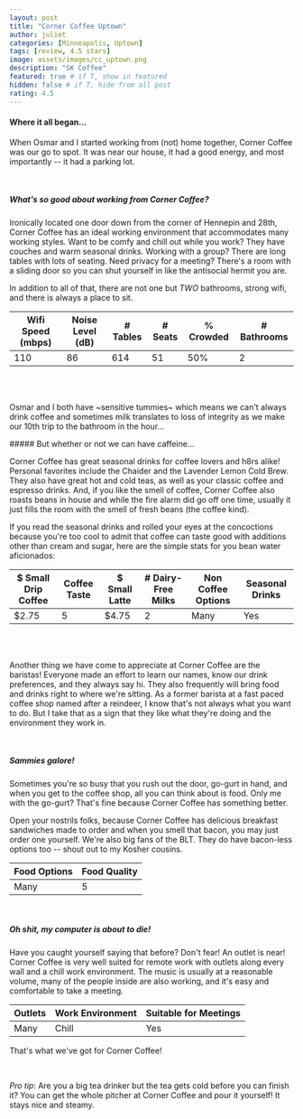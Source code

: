 ```yaml
---
layout: post
title: "Corner Coffee Uptown"
author: juliet
categories: [Minneapolis, Uptown]
tags: [review, 4.5 stars]
image: assets/images/cc_uptown.png
description: "SK Coffee"
featured: true # if T, show in featured
hidden: false # if T, hide from all post
rating: 4.5
---
```


<h4>Where it all began...</h4>

<p>When Osmar and I started working from (not) home together, Corner Coffee was our go to spot. It was near our house, it had a good energy, and most importantly -- it had a parking lot.</p>

<br>

##### What's so good about working from Corner Coffee?

<p>Ironically located one door down from the corner of Hennepin and 28th, Corner Coffee has an ideal working environment that accommodates many working styles. Want to be comfy and chill out while you work? They have couches and warm seasonal drinks. Working with a group? There are long tables with lots of seating. Need privacy for a meeting? There's a room with a sliding door so you can shut yourself in like the antisocial hermit you are. </p>

<p>In addition to all of that, there are not one but <i>TWO</i> bathrooms, strong wifi, and there is always a place to sit.</p>

<div class="table-responsive" style="font-size:85%">
  <table class="table">
    <thead>
    <tr>
      <th scope="col">Wifi Speed (mbps)</th>
      <th scope="col">Noise Level (dB)</th>
      <th scope="col"># Tables</th>
      <th scope="col"># Seats</th>
      <th scope="col">% Crowded</th>
      <th scope="col"># Bathrooms</th>
    </tr>
  </thead>
  <tbody>
    <tr>
      <td>110</td>
      <td>86</td>
      <td>614</td>
      <td>51</td>
      <td>50%</td>
      <td>2</td>
    </tr>
  </tbody>
  </table>
</div>
<br>
<br>
<p>Osmar and I both have ~sensitive tummies~ which means we can't always drink coffee and sometimes milk translates to loss of integrity as we make our 10th trip to the bathroom in the hour...</p>
##### But whether or not we can have caffeine...

<p>Corner Coffee has great seasonal drinks for coffee lovers and h8rs alike! Personal favorites include the Chaider and the Lavender Lemon Cold Brew. They also have great hot and cold teas, as well as your classic coffee and espresso drinks. And, if you like the smell of coffee, Corner Coffee also roasts beans in house and while the fire alarm did go off one time, usually it just fills the room with the smell of fresh beans (the coffee kind).</p>

<p> If you read the seasonal drinks and rolled your eyes at the concoctions because you're too cool to admit that coffee can taste good with additions other than cream and sugar, here are the simple stats for you bean water aficionados:</p>

<div class="table-responsive" style="font-size:80%">
  <table class="table">
    <thead>
    <tr>
      <th scope="col">$ Small Drip Coffee</th>
      <th scope="col">Coffee Taste</th>
      <th scope="col">$ Small Latte</th>
      <th scope="col"># Dairy-Free Milks</th>
      <th scope="col">Non Coffee Options</th>
      <th scope="col">Seasonal Drinks</th>
    </tr>
  </thead>
  <tbody>
    <tr>
      <td>$2.75</td>
      <td>5</td>
      <td>$4.75</td>
      <td>2</td>
      <td>Many</td>
      <td>Yes</td>
    </tr>
  </tbody>
  </table>
</div>
<br>
<br>
<p>Another thing we have come to appreciate at Corner Coffee are the baristas! Everyone made an effort to learn our names, know our drink preferences, and they always say hi. They also frequently will bring food and drinks right to where we're sitting. As a former barista at a fast paced coffee shop named after a reindeer, I know that's not always what you want to do. But I take that as a sign that they like what they're doing and the environment they work in.</p>
<br>

##### Sammies galore!

<p>Sometimes you're so busy that you rush out the door, go-gurt in hand, and when you get to the coffee shop, all you can think about is food. Only me with the go-gurt? That's fine because Corner Coffee has something better.</p>

<p>Open your nostrils folks, because Corner Coffee has delicious breakfast sandwiches made to order and when you smell that bacon, you may just order one yourself. We're also big fans of the BLT. They do have bacon-less options too -- shout out to my Kosher cousins.</p>

<div class="table-responsive" style="font-size:80%">
  <table class="table">
    <thead>
    <tr>
      <th scope="col">Food Options</th>
      <th scope="col">Food Quality</th>
    </tr>
  </thead>
  <tbody>
    <tr>
      <td>Many</td>
      <td>5</td>
    </tr>
  </tbody>
  </table>
</div>
<br>

##### Oh shit, my computer is about to die!

<p>Have you caught yourself saying that before? Don't fear! An outlet is near! Corner Coffee is very well suited for remote work with outlets along every wall and a chill work environment. The music is usually at a reasonable volume, many of the people inside are also working, and it's easy and comfortable to take a meeting.</p>

<div class="table-responsive" style="font-size:80%">
  <table class="table">
    <thead>
    <tr>
      <th scope="col">Outlets</th>
      <th scope="col">Work Environment</th>
      <th scope="col">Suitable for Meetings</th>
    </tr>
  </thead>
  <tbody>
    <tr>
      <td>Many</td>
      <td>Chill</td>
      <td>Yes</td>
    </tr>
  </tbody>
  </table>
</div>
<p>That's what we've got for Corner Coffee!</p>
<br>
<p> <i>Pro tip</i>: Are you a big tea drinker but the tea gets cold before you can finish it? You can get the whole pitcher at Corner Coffee and pour it yourself! It stays nice and steamy.</p>

